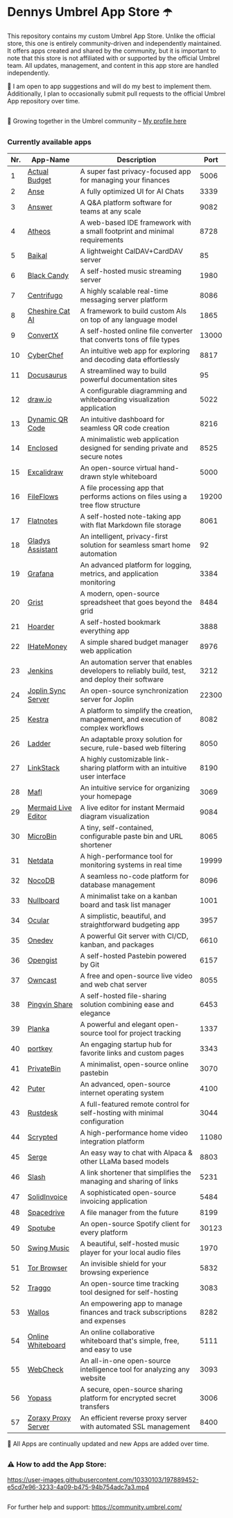 # Dennys Umbrel App Store ☂️

This repository contains my custom Umbrel App Store. Unlike the official store, this one is entirely community-driven and independently maintained. It offers apps created and shared by the community, but it is important to note that this store is not affiliated with or supported by the official Umbrel team. All updates, management, and content in this app store are handled independently.


🔀 I am open to app suggestions and will do my best to implement them. Additionally, I plan to occasionally submit pull requests to the official Umbrel App repository over time.

##

🤝 Growing together in the Umbrel community – [My profile here](https://community.umbrel.com/u/denny) 

##

### Currently available apps

| Nr. | App-Name                                             | Description                                                             | Port   |
|-----|------------------------------------------------------|-------------------------------------------------------------------------|--------|
| 1   | [Actual Budget](https://github.com/actualbudget/actual) | A super fast privacy-focused app for managing your finances               | 5006   |
| 2   | [Anse](https://github.com/anse-app/anse)             | A fully optimized UI for AI Chats                                        | 3339   |
| 3   | [Answer](https://github.com/apache/incubator-answer) | A Q&A platform software for teams at any scale                           | 9082   |
| 4   | [Atheos](https://github.com/Atheos/Atheos)           | A web-based IDE framework with a small footprint and minimal requirements | 8728   |
| 5   | [Baikal](https://github.com/sabre-io/Baikal)         | A lightweight CalDAV+CardDAV server                                      | 85     |
| 6   | [Black Candy](https://github.com/blackcandy-org/blackcandy) | A self-hosted music streaming server                                      | 1980   |
| 7   | [Centrifugo](https://github.com/centrifugal/centrifugo) | A highly scalable real-time messaging server platform                     | 8086   |
| 8   | [Cheshire Cat AI](https://github.com/cheshire-cat-ai/core) | A framework to build custom AIs on top of any language model               | 1865   |
| 9   | [ConvertX](https://github.com/C4illin/ConvertX)      | A self-hosted online file converter that converts tons of file types      | 13000  |
| 10  | [CyberChef](https://github.com/gchq/CyberChef)       | An intuitive web app for exploring and decoding data effortlessly         | 8817   |
| 11  | [Docusaurus](https://github.com/facebook/docusaurus) | A streamlined way to build powerful documentation sites                   | 95     |
| 12  | [draw.io](https://github.com/jgraph/drawio) | A configurable diagramming and whiteboarding visualization application             | 5022     |
| 13  | [Dynamic QR Code](https://github.com/giandonatoinverso/PHP-Dynamic-Qr-code) | An intuitive dashboard for seamless QR code creation          | 8216   |
| 14  | [Enclosed](https://github.com/CorentinTh/enclosed)   | A minimalistic web application designed for sending private and secure notes | 8525   |
| 15  | [Excalidraw](https://github.com/excalidraw/excalidraw) | An open-source virtual hand-drawn style whiteboard                        | 5000   |
| 16  | [FileFlows](https://github.com/revenz/FileFlows)     | A file processing app that performs actions on files using a tree flow structure | 19200  |
| 17  | [Flatnotes](https://github.com/dullage/flatnotes)    | A self-hosted note-taking app with flat Markdown file storage             | 8061   |
| 18  | [Gladys Assistant](https://github.com/GladysAssistant/Gladys) | An intelligent, privacy-first solution for seamless smart home automation | 92     |
| 19  | [Grafana](https://github.com/grafana/grafana)        | An advanced platform for logging, metrics, and application monitoring     | 3384   |
| 20  | [Grist](https://github.com/gristlabs/grist-core)     | A modern, open-source spreadsheet that goes beyond the grid               | 8484   |
| 21  | [Hoarder](https://github.com/hoarder-app/hoarder)    | A self-hosted bookmark everything app                                     | 3888   |
| 22  | [IHateMoney](https://github.com/spiral-project/ihatemoney) | A simple shared budget manager web application                         | 8976   |
| 23  | [Jenkins](https://github.com/jenkinsci/jenkins)      | An automation server that enables developers to reliably build, test, and deploy their software | 3212   |
| 24  | [Joplin Sync Server](https://github.com/laurent22/joplin) | An open-source synchronization server for Joplin                        | 22300  |
| 25  | [Kestra](https://github.com/kestra-io/kestra)        | A platform to simplify the creation, management, and execution of complex workflows | 8082   |
| 26  | [Ladder](https://github.com/everywall/ladder)        | An adaptable proxy solution for secure, rule-based web filtering          | 8050   |
| 27  | [LinkStack](https://github.com/LinkStackOrg/LinkStack) | A highly customizable link-sharing platform with an intuitive user interface | 8190   |
| 28  | [Mafl](https://github.com/hywax/mafl)                | An intuitive service for organizing your homepage                         | 3069   |
| 29  | [Mermaid Live Editor](https://github.com/mermaid-js/mermaid-live-editor) | A live editor for instant Mermaid diagram visualization       | 9084   |
| 30  | [MicroBin](https://github.com/szabodanika/microbin)  | A tiny, self-contained, configurable paste bin and URL shortener          | 8065   |
| 31  | [Netdata](https://github.com/netdata/netdata)        | A high-performance tool for monitoring systems in real time               | 19999  |
| 32  | [NocoDB](https://github.com/nocodb/nocodb)           | A seamless no-code platform for database management                       | 8096   |
| 33  | [Nullboard](https://github.com/apankrat/nullboard)   | A minimalist take on a kanban board and task list manager                 | 1001   |
| 34  | [Ocular](https://github.com/simonwep/ocular)         | A simplistic, beautiful, and straightforward budgeting app                | 3957   |
| 35  | [Onedev](https://github.com/theonedev/onedev)        | A powerful Git server with CI/CD, kanban, and packages                    | 6610   |
| 36  | [Opengist](https://github.com/thomiceli/opengist)        | A self-hosted Pastebin powered by Git                                 | 6157   |
| 37  | [Owncast](https://github.com/owncast/owncast)        | A free and open-source live video and web chat server                     | 8055   |
| 38  | [Pingvin Share](https://github.com/stonith404/pingvin-share) | A self-hosted file-sharing solution combining ease and elegance      | 6453   |
| 39  | [Planka](https://github.com/plankanban/planka)       | A powerful and elegant open-source tool for project tracking              | 1337   |
| 40  | [portkey](https://github.com/kodehat/portkey)        | An engaging startup hub for favorite links and custom pages               | 3343   |
| 41  | [PrivateBin](https://github.com/PrivateBin/PrivateBin) | A minimalist, open-source online pastebin                                | 3070   |
| 42  | [Puter](https://github.com/puterOS/puterOS)          | An advanced, open-source internet operating system                        | 4100   |
| 43  | [Rustdesk](https://github.com/rustdesk/rustdesk)     | A full-featured remote control for self-hosting with minimal configuration | 3044   |
| 44  | [Scrypted](https://github.com/koush/scrypted)        | A high-performance home video integration platform                        | 11080  |
| 45  | [Serge](https://github.com/serge-chat/serge)         | An easy way to chat with Alpaca & other LLaMa based models                | 8803   |
| 46  | [Slash](https://github.com/yourselfhosted/slash)     | A link shortener that simplifies the managing and sharing of links        | 5231   |
| 47  | [SolidInvoice](https://github.com/SolidInvoice/SolidInvoice) | A sophisticated open-source invoicing application                       | 5484   |
| 48  | [Spacedrive](https://github.com/spacedriveapp/spacedrive) | A file manager from the future                                        | 8199   |
| 49  | [Spotube](https://github.com/KRTirtho/spotube)       | An open-source Spotify client for every platform                          | 30123  |
| 50  | [Swing Music](https://github.com/swingmx/swingmusic) | A beautiful, self-hosted music player for your local audio files           | 1970   |
| 51  | [Tor Browser](https://github.com/thetorproject)           | An invisible shield for your browsing experience                      | 5832   |
| 52  | [Traggo](https://github.com/traggo/server)           | An open-source time tracking tool designed for self-hosting               | 3083   |
| 53  | [Wallos](https://github.com/ellite/Wallos)           | An empowering app to manage finances and track subscriptions and expenses | 8282   |
| 54  | [Online Whiteboard](https://github.com/lovasoa/whitebophir) | An online collaborative whiteboard that's simple, free, and easy to use  | 5111   |
| 55  | [WebCheck](https://github.com/Lissy93/web-check)     | An all-in-one open-source intelligence tool for analyzing any website      | 3093   |
| 56  | [Yopass](https://github.com/jhaals/yopass)           | A secure, open-source sharing platform for encrypted secret transfers      | 3006   |
| 57  | [Zoraxy Proxy Server](https://github.com/tobychui/zoraxy) | An efficient reverse proxy server with automated SSL management | 8400  |

🔄 All Apps are continually updated and new Apps are added over time.

##


##

### ⚠️ How to add the App Store:

https://user-images.githubusercontent.com/10330103/197889452-e5cd7e96-3233-4a09-b475-94b754adc7a3.mp4

##

For further help and support: https://community.umbrel.com/

